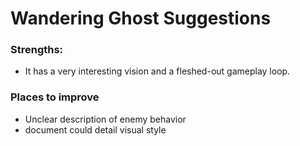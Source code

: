 # Wandering Ghost Suggestions

### Strengths:

- It has a very interesting vision and a fleshed-out gameplay loop.

### Places to improve

- Unclear description of enemy behavior
- document could detail visual style